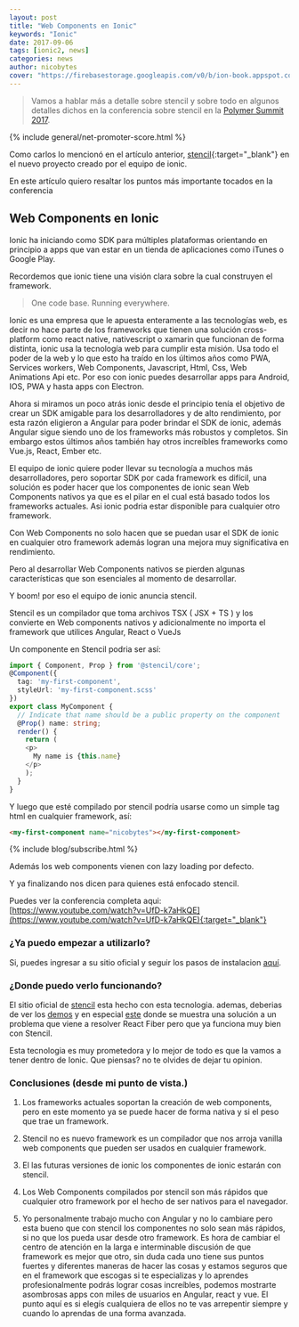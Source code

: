 ```yaml
---
layout: post
title: "Web Components en Ionic"
keywords: "Ionic"
date: 2017-09-06
tags: [ionic2, news]
categories: news
author: nicobytes
cover: "https://firebasestorage.googleapis.com/v0/b/ion-book.appspot.com/o/posts%2F2017-09-06-stencil-conf%2Fcover.jpg?alt=media&token=9b791a14-8643-4990-a232-114c29931807"
---
```

> Vamos a hablar más a detalle sobre stencil y sobre todo en algunos detalles dichos en la conferencia sobre stencil en la [Polymer Summit 2017](https://summit.polymer-project.org/).

<amp-img width="1200" height="675" layout="responsive" src="https://firebasestorage.googleapis.com/v0/b/ion-book.appspot.com/o/posts%2F2017-09-06-stencil-conf%2Fcover.jpg?alt=media&token=9b791a14-8643-4990-a232-114c29931807"></amp-img> 

{% include general/net-promoter-score.html %} 

Como carlos lo mencionó en el artículo anterior, [stencil](https://www.ion-book.com/blog/news/stencil/){:target="_blank"} en el nuevo proyecto creado por el equipo de ionic.

En este artículo quiero resaltar los puntos más importante tocados en la conferencia

## Web Components en Ionic

Ionic ha iniciando como SDK para múltiples plataformas orientando en principio a apps que van estar en un tienda de aplicaciones como iTunes o Google Play.

<amp-img width="1276" height="675" layout="responsive" src="https://firebasestorage.googleapis.com/v0/b/ion-book.appspot.com/o/posts%2F2017-09-06-stencil-conf%2Fscreen1.png?alt=media&token=1f0c82ef-d933-4e30-a21b-04bb54c6e11a"></amp-img> 

Recordemos que ionic tiene una visión clara sobre la cual construyen el framework.

> One code base. Running everywhere.

Ionic es una empresa que le apuesta enteramente a las tecnologías web, es decir no hace parte de los frameworks que tienen una solución cross-platform como react native, nativescript o xamarin que funcionan de forma distinta, ionic usa la tecnología web para cumplir esta misión. Usa todo el poder de la web y lo que esto ha traído en los últimos años como PWA, Services workers, Web Components, Javascript, Html, Css, Web Animations Api etc. Por eso con ionic puedes desarrollar apps para Android, IOS, PWA y hasta apps con Electron.

<amp-img width="954" height="536" layout="responsive" src="https://firebasestorage.googleapis.com/v0/b/ion-book.appspot.com/o/posts%2F2017-09-06-stencil-conf%2Fscreen3.png?alt=media&token=55850182-605d-4bb9-8b73-898f72f3aef1"></amp-img>

Ahora si miramos un poco atrás ionic desde el principio tenía el objetivo de crear un SDK amigable para los desarrolladores y de alto rendimiento, por esta razón eligieron a Angular para poder brindar el SDK de ionic, además Angular sigue siendo uno de los frameworks más robustos y completos. Sin embargo estos últimos años también hay otros increíbles frameworks como Vue.js, React, Ember etc.

<amp-img width="964" height="495" layout="responsive" src="https://firebasestorage.googleapis.com/v0/b/ion-book.appspot.com/o/posts%2F2017-09-06-stencil-conf%2Fscreen2.png?alt=media&token=2af8da48-9adf-400e-9b5c-bb5b16eb7b9a"></amp-img>

El equipo de ionic quiere poder llevar su tecnología a muchos más desarrolladores, pero soportar SDK por cada framework es difícil, una solución es poder hacer que los componentes de ionic sean Web Components nativos ya que es el pilar en el cual está basado todos los frameworks actuales. Asi ionic podria estar disponible para cualquier otro framework.

<amp-img width="1276" height="679" layout="responsive" src="https://firebasestorage.googleapis.com/v0/b/ion-book.appspot.com/o/posts%2F2017-09-06-stencil-conf%2Fscreen5.png?alt=media&token=67521ede-ee6b-4036-9e32-3623f1aa7697"></amp-img>

<amp-img width="1272" height="674" layout="responsive" src="https://firebasestorage.googleapis.com/v0/b/ion-book.appspot.com/o/posts%2F2017-09-06-stencil-conf%2Fscreen4.png?alt=media&token=a7e933b3-c02d-45c4-afb3-896585e18e3b"></amp-img>

Con Web Components no solo hacen que se puedan usar el SDK de ionic en cualquier otro framework además logran una mejora muy significativa en rendimiento.

<amp-img width="1272" height="671" layout="responsive" src="https://firebasestorage.googleapis.com/v0/b/ion-book.appspot.com/o/posts%2F2017-09-06-stencil-conf%2Fscreen6.png?alt=media&token=348e6fe6-d55f-4006-9e14-a243e733c2ec"></amp-img>

Pero al desarrollar Web Components nativos se pierden algunas características que son esenciales al momento de desarrollar.

<amp-img width="960" height="475" layout="responsive" src="https://firebasestorage.googleapis.com/v0/b/ion-book.appspot.com/o/posts%2F2017-09-06-stencil-conf%2Fscreen7.png?alt=media&token=2ca8a723-d352-401c-9f35-527e6fcce69e"></amp-img>

Y boom! por eso el equipo de ionic anuncia stencil.

<amp-img width="1272" height="675" layout="responsive" src="https://firebasestorage.googleapis.com/v0/b/ion-book.appspot.com/o/posts%2F2017-09-06-stencil-conf%2Fscreen8.png?alt=media&token=1e159c05-20e0-435d-b950-c0a1cc8a59d0"></amp-img>

Stencil es un compilador que toma archivos TSX ( JSX + TS ) y los convierte en Web components nativos y adicionalmente no importa el framework que utilices Angular, React o VueJs 

<amp-img width="960" height="477" layout="responsive" src="https://firebasestorage.googleapis.com/v0/b/ion-book.appspot.com/o/posts%2F2017-09-06-stencil-conf%2Fscreen9.png?alt=media&token=b1e7f69c-0d92-4f28-9c06-c221fba335c3"></amp-img>
<amp-img width="959" height="477" layout="responsive" src="https://firebasestorage.googleapis.com/v0/b/ion-book.appspot.com/o/posts%2F2017-09-06-stencil-conf%2Fscreen10.png?alt=media&token=5df34c14-0983-404f-9610-393ceb3acbc3"></amp-img>

Un componente en Stencil podria ser así:

```ts
import { Component, Prop } from '@stencil/core';
@Component({
  tag: 'my-first-component',
  styleUrl: 'my-first-component.scss'
})
export class MyComponent {
  // Indicate that name should be a public property on the component
  @Prop() name: string;
  render() {
    return (
    <p>
      My name is {this.name}
    </p>
    );
  }
}
```

Y luego que esté compilado por stencil podría usarse como un simple tag html en cualquier framework, así:

```html
<my-first-component name="nicobytes"></my-first-component>
```

{% include blog/subscribe.html %}

Además los web components vienen con lazy loading por defecto.

<amp-img width="963" height="473" layout="responsive" src="https://firebasestorage.googleapis.com/v0/b/ion-book.appspot.com/o/posts%2F2017-09-06-stencil-conf%2Fscreen11.png?alt=media&token=2a98a0b4-3588-4b72-a7a7-c987ba64a020"></amp-img>

Y ya finalizando nos dicen para quienes está enfocado stencil.

<amp-img width="961" height="475" layout="responsive" src="https://firebasestorage.googleapis.com/v0/b/ion-book.appspot.com/o/posts%2F2017-09-06-stencil-conf%2Fscreen12.png?alt=media&token=f969280c-4809-4c0c-9ced-b27fcdd8fdc6"></amp-img>

Puedes ver la conferencia completa aqui: [https://www.youtube.com/watch?v=UfD-k7aHkQE](https://www.youtube.com/watch?v=UfD-k7aHkQE){:target="_blank"}

### ¿Ya puedo empezar a utilizarlo?

Si, puedes ingresar a su sitio oficial y seguir los pasos de instalacion [aquí](https://stenciljs.com/docs/getting-started).

### ¿Donde puedo verlo funcionando?

El sitio oficial de [stencil](https://stenciljs.com/) esta hecho con esta tecnologia. ademas, deberias de ver los [demos](https://stenciljs.com/demos) y en especial [este](https://stencil-fiber-demo.firebaseapp.com/) donde se muestra una solución a un problema que viene a resolver React Fiber pero que ya funciona muy bien con Stencil. 

Esta tecnologia es muy prometedora y lo mejor de todo es que la vamos a tener dentro de Ionic. Que piensas? no te olvides de dejar tu opinion.

### Conclusiones (desde mi punto de vista.)

1. Los frameworks actuales soportan la creación de web components, pero en este momento ya se puede hacer de forma nativa y si el peso que trae un framework.

1. Stencil no es nuevo framework es un compilador que nos arroja vanilla  web components que pueden ser usados en cualquier framework.

1. El las futuras versiones de ionic los componentes de ionic estarán con stencil.

1. Los Web Components compilados por stencil son más rápidos que cualquier otro framework por el hecho de ser nativos para el navegador.

1. Yo personalmente trabajo mucho con Angular y no lo cambiare pero esta bueno que con stencil los componentes no solo sean más rápidos, si no que los pueda usar desde otro framework. Es hora de cambiar el centro de atención en la larga e interminable discusión de que framework es mejor que otro, sin duda cada uno tiene sus puntos fuertes y diferentes maneras de hacer las cosas y estamos seguros que en el framework que escogas si te especializas y lo aprendes profesionalmente podrás lograr cosas increíbles, podemos mostrarte asombrosas apps con miles de usuarios en Angular, react y vue. El punto aquí es si elegís cualquiera de ellos no te vas arrepentir siempre y cuando lo aprendas de una forma avanzada. 

